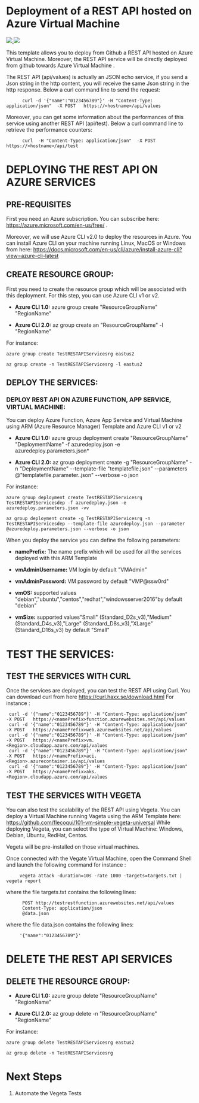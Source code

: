 # Deployment of a REST API  hosted on Azure Virtual Machine

<a href="https://portal.azure.com/#create/Microsoft.Template/uri/https%3A%2F%2Fraw.githubusercontent.com%2Fflecoqui%2FTestRESTAPIServices%2Fmaster%2FAzure%2F101-vm%2Fazuredeploy.json" target="_blank">
    <img src="http://azuredeploy.net/deploybutton.png"/>
</a>
<a href="http://armviz.io/#/?load=https%3A%2F%2Fraw.githubusercontent.com%2Fflecoqui%2FTestRESTAPIServices%2Fmaster%2FAzure%2F101-vm%2Fazuredeploy.json" target="_blank">
    <img src="http://armviz.io/visualizebutton.png"/>
</a>

This template allows you to deploy from Github a REST API  hosted on Azure Virtual Machine. Moreover, the REST API service will be directly deployed from github towards Azure Virtual Machine .

The REST API (api/values) is actually an JSON echo service, if you send a Json string in the http content, you will receive the same Json string in the http response.
Below a curl command line to send the request:


          curl -d '{"name":"0123456789"}' -H "Content-Type: application/json"  -X POST   https://<hostname>/api/values


Moreover, you can get some information about the performances of this service using another REST API (api/test).
Below a curl command line to retrieve the performance counters:


          curl  -H "Content-Type: application/json"  -X POST   https://<hostname>/api/test




# DEPLOYING THE REST API ON AZURE SERVICES

## PRE-REQUISITES
First you need an Azure subscription.
You can subscribe here:  https://azure.microsoft.com/en-us/free/ . </p>
Moreover, we will use Azure CLI v2.0 to deploy the resources in Azure.
You can install Azure CLI on your machine running Linux, MacOS or Windows from here: https://docs.microsoft.com/en-us/cli/azure/install-azure-cli?view=azure-cli-latest 



## CREATE RESOURCE GROUP:
First you need to create the resource group which will be associated with this deployment. For this step, you can use Azure CLI v1 or v2.

* **Azure CLI 1.0:** azure group create "ResourceGroupName" "RegionName"

* **Azure CLI 2.0:** az group create an "ResourceGroupName" -l "RegionName"

For instance:

    azure group create TestRESTAPIServicesrg eastus2

    az group create -n TestRESTAPIServicesrg -l eastus2

## DEPLOY THE SERVICES:

### DEPLOY REST API ON AZURE FUNCTION, APP SERVICE, VIRTUAL MACHINE:
You can deploy Azure Function, Azure App Service and Virtual Machine using ARM (Azure Resource Manager) Template and Azure CLI v1 or v2

* **Azure CLI 1.0:** azure group deployment create "ResourceGroupName" "DeploymentName"  -f azuredeploy.json -e azuredeploy.parameters.json*

* **Azure CLI 2.0:** az group deployment create -g "ResourceGroupName" -n "DeploymentName" --template-file "templatefile.json" --parameters @"templatefile.parameter..json"  --verbose -o json

For instance:

    azure group deployment create TestRESTAPIServicesrg TestRESTAPIServicesdep -f azuredeploy.json -e azuredeploy.parameters.json -vv

    az group deployment create -g TestRESTAPIServicesrg -n TestRESTAPIServicesdep --template-file azuredeploy.json --parameter @azuredeploy.parameters.json --verbose -o json


When you deploy the service you can define the following parameters:</p>
* **namePrefix:** The name prefix which will be used for all the services deployed with this ARM Template</p>
* **vmAdminUsername:** VM login by default "VMAdmin"</p>
* **vmAdminPassword:** VM password by default "VMP@ssw0rd"</p>
* **vmOS:** supported values "debian","ubuntu","centos","redhat","windowsserver2016"by default "debian"</p>
* **vmSize:** supported values"Small" (Standard_D2s_v3),"Medium" (Standard_D4s_v3),"Large" (Standard_D8s_v3),"XLarge" (Standard_D16s_v3) by default "Small"</p>


# TEST THE SERVICES:

## TEST THE SERVICES WITH CURL
Once the services are deployed, you can test the REST API using Curl. You can download curl from here https://curl.haxx.se/download.html 
For instance :

     curl -d '{"name":"0123456789"}' -H "Content-Type: application/json"  -X POST   https://<namePrefix>function.azurewebsites.net/api/values
     curl -d '{"name":"0123456789"}' -H "Content-Type: application/json"  -X POST   https://<namePrefix>web.azurewebsites.net/api/values
     curl -d '{"name":"0123456789"}' -H "Content-Type: application/json"  -X POST   https://<namePrefix>vm.<Region>.cloudapp.azure.com/api/values
     curl -d '{"name":"0123456789"}' -H "Content-Type: application/json"  -X POST   https://<namePrefix>aci.<Region>.azurecontainer.io/api/values
     curl -d '{"name":"0123456789"}' -H "Content-Type: application/json"  -X POST   https://<namePrefix>aks.<Region>.cloudapp.azure.com/api/values

</p>

## TEST THE SERVICES WITH VEGETA
You can also test the scalability of the REST API using Vegeta. 
You can deploy a Virtual Machine running Vageta using the ARM Template here: https://github.com/flecoqui/101-vm-simple-vegeta-universal 
While deploying Vegeta, you can select the type of Virtual Machine: Windows, Debian, Ubuntu, RedHat, Centos.

Vegeta will be pre-installed on those virtual machines.

Once connected with the Vegate Virtual Machine, open the Command Shell and launch the following command for instance :</p>


         vegeta attack -duration=10s -rate 1000 -targets=targets.txt | vegeta report 



where the file targets.txt contains the following lines: </p>


          POST http://testrestfunction.azurewebsites.net/api/values
          Content-Type: application/json
          @data.json



where the file data.json contains the following lines: </p>


         '{"name":"0123456789"}'


# DELETE THE REST API SERVICES 


## DELETE THE RESOURCE GROUP:

* **Azure CLI 1.0:**      azure group delete "ResourceGroupName" "RegionName"

* **Azure CLI 2.0:**  az group delete -n "ResourceGroupName" "RegionName"

For instance:

    azure group delete TestRESTAPIServicesrg eastus2

    az group delete -n TestRESTAPIServicesrg 





# Next Steps

1. Automate the Vegeta Tests  
